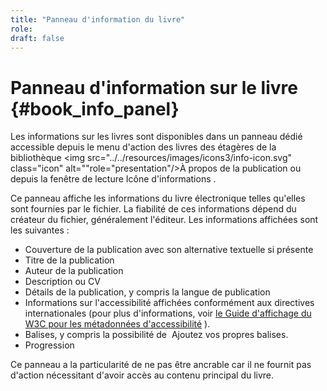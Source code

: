 ```yaml
---
title: "Panneau d'information du livre"
role: 
draft: false
---
```


# Panneau d'information sur le livre {#book_info_panel}

Les informations sur les livres sont disponibles dans un panneau dédié accessible depuis le menu d'action des livres des étagères de la bibliothèque  <img src="../../resources/images/icons3/info-icon.svg" class="icon" alt=""role="presentation"/><span class="ui_button">À propos de la publication</span> ou depuis la fenêtre de lecture Icône d'informations <img src="../../resources/images/icons3/info-icon.svg" class="icon" alt="" role="presentation"/>.

Ce panneau affiche les informations du livre électronique telles qu'elles sont fournies par le fichier. La fiabilité de ces informations dépend du créateur du fichier, généralement l'éditeur. Les informations affichées sont les suivantes :

- Couverture de la publication avec son alternative textuelle si présente
- Titre de la publication
- Auteur de la publication
- Description ou CV
- Détails de la publication, y compris la langue de publication
- Informations sur l'accessibilité affichées conformément aux directives internationales (pour plus d'informations, voir [le Guide d'affichage du W3C pour les métadonnées d'accessibilité](https://w3c.github.io/publ-a11y/UX-Guide-Metadata/draft/principles/?updated) ).
- Balises, y compris la possibilité de  <img src="../../resources/images/icons3/tag-icon.svg" class="icon" alt="" role="presentation"/> <span class="ui_button">Ajoutez</span> vos propres balises.
- Progression

Ce panneau a la particularité de ne pas être ancrable car il ne fournit pas d'action nécessitant d'avoir accès au contenu principal du livre. 

